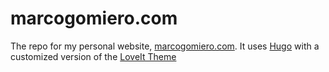 # marcogomiero.com
The repo for my personal website, [marcogomiero.com](https://www.marcogomiero.com/). It uses [Hugo](https://gohugo.io) with a customized version of the [LoveIt Theme](https://themes.gohugo.io/loveit/)
